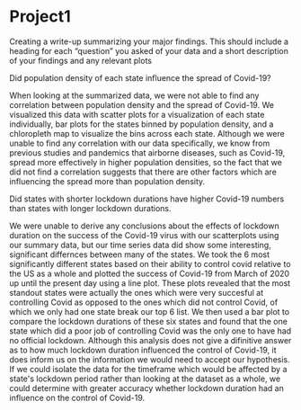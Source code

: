# Project1
Creating a write-up summarizing your major findings. This should include a heading for each “question” you asked of your data and a short description of your findings and any relevant plots

Did population density of each state influence the spread of Covid-19?

When looking at the summarized data, we were not able to find any correlation between population density and the spread of Covid-19.  We visualized this data with scatter plots for a visualization of each state individually, bar plots for the states binned by population density, and a chloropleth map to visualize the bins across each state.  Although we were unable to find any correlation with our data specifically, we know from previous studies and pandemics that airborne diseases, such as Covid-19, spread more effectively in higher population densities, so the fact that we did not find a correlation suggests that there are other factors which are influencing the spread more than population density.


Did states with shorter lockdown durations have higher Covid-19 numbers than states with longer lockdown durations.

We were unable to derive any conclusions about the effects of lockdown duration on the success of the Covid-19 virus with our scatterplots using our summary data, but our time series data did show some interesting, significant differnces between many of the states.  We took the 6 most significantly different states based on their ability to control covid relative to the US as a whole and plotted the success of Covid-19 from March of 2020 up until the present day using a line plot.  These plots revealed that the most standout states were actually the ones which were very succesful at controlling Covid as opposed to the ones which did not control Covid, of which we only had one state break our top 6 list.  We then used a bar plot to compare the lockdown durations of these six states and found that the one state which did a poor job of controlling Covid was the only one to have had no official lockdown.  Although this analysis does not give a difinitive answer as to how much lockdown duration influenced the control of Covid-19, it does inform us on the information we would need to accept our hypothesis.  If we could isolate the data for the timeframe which would be affected by a state's lockdown period rather than looking at the dataset as a whole, we could determine with greater accuracy whether lockdown duration had an influence on the control of Covid-19. 

